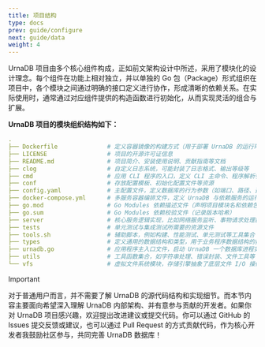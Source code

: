 ```yaml
---
title: 项目结构
type: docs
prev: guide/configure
next: guide/data
weight: 4
---
```


UrnaDB 项目由多个核心组件构成，正如前文架构设计中所述，采用了模块化的设计理念。每个组件在功能上相对独立，并以单独的 Go 包（Package）形式组织在项目中，各个模块之间通过明确的接口定义进行协作，形成清晰的依赖关系。在实际使用时，通常通过对应组件提供的构造函数进行初始化，从而实现灵活的组合与扩展。

**UrnaDB 项目的模块组织结构如下：**


```yaml
.
├── Dockerfile              # 定义容器镜像的构建方式（用于部署 UrnaDB 的运行环境）
├── LICENSE                 # 项目的开源许可证信息
├── README.md               # 项目简介、安装使用说明、贡献指南等文档
├── clog                    # 自定义日志系统，可能封装了日志格式、输出等级等
├── cmd                     # 应用 CLI 程序的入口，定义 CLI 主命令、程序解析参数初始化
├── conf                    # 存放配置模板、初始化配置文件等资源
├── config.yaml             # 主配置文件，定义数据库的行为参数（如端口、路径、选项等）
├── docker-compose.yml      # 多服务容器编排文件，定义 UrnaDB 与依赖服务的运行方式
├── go.mod                  # Go Modules 依赖描述文件（声明项目模块名和依赖包）
├── go.sum                  # Go Modules 依赖校验文件（记录版本哈希）
├── server                  # 核心服务逻辑实现，比如网络服务监听、事物请求处理器
├── tests                   # 单元测试与集成测试所需要的资源文件
├── tools.sh                # 辅助脚本，例如构建、性能测试、单元测试等工具集合
├── types                   # 定义通用的数据结构和类型，用于业务程序数据结构的抽象
├── urnadb.go               # 应用程序主入口文件，启动 UrnaDB 一个数据库进程实例
├── utils                   # 工具函数集合，如字符串处理、错误封装、文件工具等
└── vfs                     # 虚拟文件系统模块，存储引擎抽象了底层文件 I/O 操作
```

> [!IMPORTANT]
> 对于普通用户而言，并不需要了解 UrnaDB 的源代码结构和实现细节。而本节内容主要面向希望深入理解 UrnaDB 内部架构、并有意参与贡献的开发者。如果你对 UrnaDB 项目感兴趣，欢迎提出改进建议或提交代码。你可以通过 GitHub 的 Issues 提交反馈或建议，也可以通过 Pull Request 的方式贡献代码，作为核心开发者我鼓励社区参与，共同完善 UrnaDB 数据库！